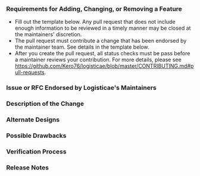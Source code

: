 ### Requirements for Adding, Changing, or Removing a Feature

* Fill out the template below. Any pull request that does not include enough information to be reviewed in a timely manner may be closed at the maintainers' discretion.
* The pull request must contribute a change that has been endorsed by the maintainer team. See details in the template below.
* After you create the pull request, all status checks must be pass before a maintainer reviews your contribution. For more details, please see <https://github.com/Kero76/logisticae/blob/master/CONTRIBUTING.md#pull-requests>.

### Issue or RFC Endorsed by Logisticae's Maintainers

<!--

Link to the issue or RFC that your change relates to. This must be one of the following:

* An open issue with the `help-wanted` label
* An RFC with "accepted" status

To contribute an enhancement that isn't covered by one of the items above, please follow our guide for suggesting an enhancement: https://github.com/Kero76/logisticae/blob/master/CONTRIBUTING.md#suggesting-enhancements

To contribute other changes, you must use a different template. You can see all templates at https://github.com/Kero76/logisticae/tree/master/.github/.github/pull_request_template.

-->

### Description of the Change

<!--

We must be able to understand the design of your change from this description. If we can't get a good idea of what the code will be doing from the description here, the pull request may be closed at the maintainers' discretion. Keep in mind that the maintainer reviewing this PR may not be familiar with or have worked with the code here recently, so please walk us through the concepts.

-->

### Alternate Designs

<!-- Explain what other alternates were considered and why the proposed version was selected -->

### Possible Drawbacks

<!-- What are the possible side-effects or negative impacts of the code change? -->

### Verification Process

<!--

What process did you follow to verify that your change has the desired effects?

- How did you verify that all new functionality works as expected?
- How did you verify that all changed functionality works as expected?
- How did you verify that the change has not introduced any regressions?
- 
Execute all unit tests and coverage before coding your patch and after and compare the result before and after.

-->

### Release Notes

<!--

Please describe the changes in a single line that explains this improvement in
terms that a user can understand.  This text will be used in Logisticae's release notes.

If this change is not user-facing or notable enough to be included in release notes
you may use the strings "Not applicable" or "N/A" here.

Examples:

- The GitHub package now allows you to add co-authors to commits.
- Fixed an algorithms.
- Increased the performance of an algorithm.

-->
